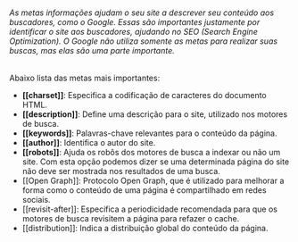 ###### As metas informações ajudam o seu site a descrever seu conteúdo aos buscadores, como o Google. Essas são importantes justamente por identificar o site aos buscadores, ajudando no SEO (Search Engine Optimization). O Google não utiliza somente as metas para realizar suas buscas, mas elas são uma parte importante.

Abaixo lista das metas mais importantes:
- **[[charset]]**: Especifica a codificação de caracteres do documento HTML.
- **[[description]]**: Define uma descrição para o site, utilizado nos motores de busca.
- **[[keywords]]**: Palavras-chave relevantes para o conteúdo da página.
- **[[author]]**: Identifica o autor do site.
- **[[robots]]**: Ajuda os robôs dos motores de busca a indexar ou não um site. Com esta opção podemos dizer se uma determinada página do site não deve ser mostrada nos resultados de uma busca.
- [[Open Graph]]: Protocolo Open Graph, que é utilizado para melhorar a forma como o conteúdo de uma página é compartilhado em redes sociais.
- [[revisit-after]]: Especifica a periodicidade recomendada para que os motores de busca revisitem a página para refazer o cache.
- [[distribution]]: Indica a distribuição global do conteúdo da página.




